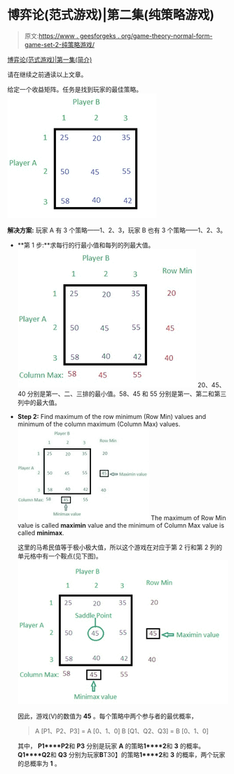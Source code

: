 # 博弈论(范式游戏)|第二集(纯策略游戏)

> 原文:[https://www . geesforgeks . org/game-theory-normal-form-game-set-2-纯策略游戏/](https://www.geeksforgeeks.org/game-theory-normal-form-game-set-2-game-with-pure-strategy/)

[博弈论(范式游戏)|第一集(简介)](https://www.geeksforgeeks.org/game-theory-normal-form-game-set-1-introduction/)

请在继续之前通读以上文章。

给定一个收益矩阵。任务是找到玩家的最佳策略。
![](img/61ca21a22991473197bc44f12ef78ddf.png)

**解决方案:**
玩家 A 有 3 个策略——1、2、3，玩家 B 也有 3 个策略——1、2、3。

*   **第 1 步:**求每行的行最小值和每列的列最大值。
    ![](img/53fe20c9c3f72f621e201df1bcfac4f2.png)
    20、45、40 分别是第一、二、三排的最小值。58、45 和 55 分别是第一、第二和第三列中的最大值。
*   **Step 2:** Find maximum of the row minimum (Row Min) values and minimum of the column maximum (Column Max) values.
    ![](img/435e179b50788ea1ad54be42a883451f.png)
    The maximum of Row Min value is called **maximin** value and the minimum of Column Max value is called **minimax**.

    这里的马希民值等于极小极大值，所以这个游戏在对应于第 2 行和第 2 列的单元格中有一个鞍点(见下图)。
    ![](img/5b2f7aa18bef61cd6194856e8b5cf94e.png)

    因此，游戏(V)的数值为 **45** 。每个策略中两个参与者的最优概率，

    > A [P1、P2、P3] = A [0、1、0]
    > B [Q1、Q2、Q3] = B [0、1、0]

    其中，
    **P1****P2**和 **P3** 分别是玩家 **A** 的策略**1****2**和 **3** 的概率。
    **Q1****Q2**和 **Q3** 分别为玩家**B**T30】的策略**1****2**和 **3** 的概率，两个玩家的总概率为 **1** 。